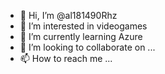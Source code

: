 - 👋 Hi, I’m @al181490Rhz
- 👀 I’m interested in videogames
- 🌱 I’m currently learning Azure
- 💞️ I’m looking to collaborate on ...
- 📫 How to reach me ...

<!---
al181490Rhz/al181490Rhz is a ✨ special ✨ repository because its `README.md` (this file) appears on your GitHub profile.
You can click the Preview link to take a look at your changes.
--->
